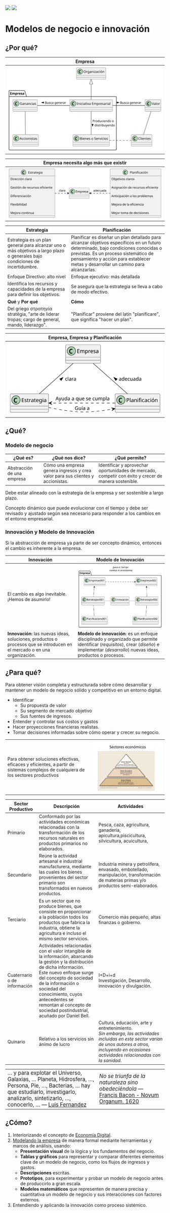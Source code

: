 [![](https://img.shields.io/badge/-Tabla_de_contenidos-000?style=flat&logo=Emlakjet&logoColor=red)](../README.md)
[![](https://img.shields.io/badge/-Inicio%20de%20cap%C3%ADtulo-000?style=flat&logo=Acclaim&logoColor=red)](./t01-00-00-modelosDeNegocioInnovacion.md)

# Modelos de negocio e innovación

## ¿Por qué?

<div align=center>

|Empresa|
:-:|
![](/images/modelosUML/modelosUML/empresa.svg)|

</div>

<div align=center>

|Empresa necesita algo más que existir|
:-:|
![](/images/modelosUML/modelosUML/empresaEstrategiaPlanificacion.svg)|

</div>

|Estrategia|Planificación
-|-
Estrategia es un plan general para alcanzar uno o más objetivos a largo plazo o generales bajo condiciones de incertidumbre.|Planificar es diseñar un plan detallado para alcanzar objetivos específicos en un futuro determinado, bajo condiciones conocidas o previstas. Es un proceso sistemático de pensamiento y acción para establecer metas y desarrollar un camino para alcanzarlas. 
Enfoque Directivo: alto nivel|Enfoque ejecutivo: más detallada
Identifica los recursos y capacidades de la empresa para definir los objetivos.|Se asegura que la estrategia se lleva a cabo de modo efectivo.
**Qué** y **Por qué**|**Cómo**
Del griego στρατηγία stratēgia, "arte de liderar tropas; cargo de general, mando, liderazgo".|"Planificar" proviene del latín "planificare", que significa "hacer un plan".

<div align=center>

|Empresa, Empresa y Planificación|
:-:|
![](/images/modelosUML/modelosUML/empresaEstrategiaPlanificacion2.svg)|

</div>

## ¿Qué?

### Modelo de negocio

¿Qué es?|¿Qué nos dice?|¿Qué permite?
-|-|-
Abstracción de una empresa|Cómo una empresa genera ingresos y crea valor para sus clientes y accionistas.|Identificar y aprovechar oportunidades de mercado, competir con éxito y crecer de manera sostenible.

Debe estar alineado con la estrategia de la empresa y ser sostenible a largo plazo.

Concepto dinámico que puede evolucionar con el tiempo y debe ser revisado y ajustado según sea necesario para responder a los cambios en el entorno empresarial. 

### Innovación y Modelo de Innovación

Si la abstracción de empresa ya parte de ser concepto dinámico, entonces el cambio es inherente a la empresa.

|Innovación|Modelo de Innovación|
-|-
El cambio es algo inevitable. ¡Hemos de asumirlo!|![](/images/modelosUML/modelosUML/innovacion.svg)
**Innovación:** las nuevas ideas, soluciones, productos o procesos que se introducen en el mercado o en una organización.|**Modelo de innovación**: es un enfoque disciplinado y organizado que permite identificar (*requisitos*), crear (*diseño*) e implementar (*desarrollo*) nuevas ideas, productos o procesos. 

## ¿Para qué?

Para obtener visión completa y estructurada sobre cómo desarrollar y mantener un modelo de negocio sólido y competitivo en un entorno digital.

- Identificar
  - Su propuesta de valor
  - Su segmento de mercado objetivo
  - Sus fuentes de ingresos.
- Entender y controlar sus costos y gastos
- Hacer proyecciones financieras realistas.
- Tomar decisiones informadas sobre cómo operar y crecer su negocio.

|||
-|-
Para obtener soluciones efectivas, eficaces y eficientes, a partir de sistemas complejos de cualquiera de los sectores productivos|![](/images/sectoresEconomicos.jpeg)

Sector Productivo|Descripción|Actividades
-|-|-
Primario|Conformado por las actividades económicas relacionadas con la transformación de los recursos naturales en productos primarios no elaborados.|Pesca, caza, agricultura, ganadería, apicultura,piscicultura, silvicultura, acuicultura,
Secundario|Reúne la actividad artesanal e industrial manufacturera, mediante las cuales los bienes provenientes del sector primario son transformados en nuevos productos.|Industria minera y petrolífera, envasado, embotellado, manipulación, transformación de materias primas y/o productos semi-elaborados.
Terciario|Es un sector que no produce bienes, que consiste en proporcionar a la población todos los productos que fabrica la industria, obtiene la agricultura e incluso el mismo sector servicios.|Comercio más pequeño, altas finanzas o gobierno.
Cuaternario o de información|Actividades relacionadas con el valor intangible de la información, abarcando la gestión y la distribución de dicha información.<br />Este nuevo enfoque surge del concepto de sociedad de la información o sociedad del conocimiento, cuyos antecedentes se remontan al concepto de sociedad postindustrial, acuñado por Daniel Bell.|I+D+i+d<br />Investigación, Desarrollo, innovación y divulgación.
Quinario|Relativo a los servicios sin ánimo de lucro|Cultura, educación, arte y entretenimiento.<br />*Sin embargo, las actividades incluidas en este sector varían de unos autores a otros, incluyendo en ocasiones actividades relacionadas con la sanidad*.

|||
-|-
<big>…​ y para explotar el Universo, Galaxias, …​ Planeta, Hidrosfera, …​, Persona, Pie, …​, Bacterias, …​ hay que estudiarlo, investigarlo, analizarlo, sintetizarlo, …​, conocerlo, … ​— [Luis Fernandez](https://github.com/USantaTecla-0-general/3-publicaciones/blob/de4d88f4816a72c216ce126685fd457ecc1eebc4/USantaTecla/1-fundamentos/2-conocimiento/index.html#L979)|<big> *No se triunfa de la naturaleza sino obedeciéndola* — [Francis Bacon - Novum Organum. 1620](https://filosofiamaterialesyrecursos.es/Antologia_de_textos/17_Bacon.pdf)

## ¿Cómo?

1. Interiorizando el concepto de [Economía Digital](t01-01-00-economiaDigital.md).
1. [Modelando la empresa](./t01-02-00-herramientasMarcos.md) de manera formal mediante herramientas y marcos de análisis, usando:
    - **Presentación visual** de la lógica y los fundamentos del negocio.
    - **Tablas y gráficos** para representar y comparar diferentes elementos clave de un modelo de negocio, como los flujos de ingresos y gastos.
    - **Descripciones** escritas.
    - **Prototipos**, para experimentar y probar un modelo de negocio antes de produccirlo a gran escala.
    - **Modelos matemáticos** que representen de manera precisa y cuantitativa un modelo de negocio y sus interacciones con factores externos.
1. Entendiendo y aplicando la innovación como proceso sistémico.